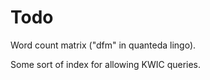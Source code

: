 Todo
====

Word count matrix ("dfm" in quanteda lingo).

Some sort of index for allowing KWIC queries.
